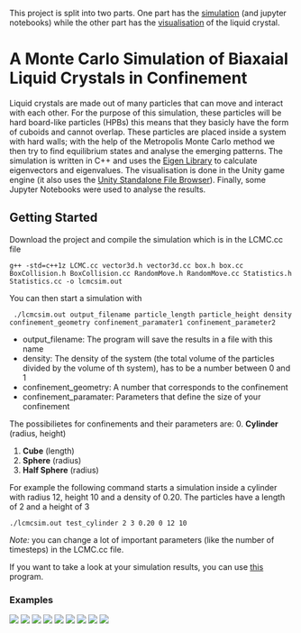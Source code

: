 This project is split into two parts. One part has the [simulation](https://github.com/ocatias/LCMC_Sim) (and jupyter notebooks) while the other part has the [visualisation](https://github.com/ocatias/LCMC_Vis) of the liquid crystal.

# A Monte Carlo Simulation of Biaxaial Liquid Crystals in Confinement

Liquid crystals are made out of many particles that can move and interact with each other. For the purpose of this simulation, these particles will be hard board-like particles (HPBs) this means that they basicly have the form of cuboids and cannot overlap. These particles are placed inside a system with hard walls; with the help of the Metropolis Monte Carlo method we then try to find equilibrium states and analyse the emerging patterns.
The simulation is written in C++ and uses the [Eigen Library](http://eigen.tuxfamily.org/index.php?title=Main_Page) to calculate eigenvectors and eigenvalues.   The visualisation is done in the Unity game engine (it also uses the  [Unity Standalone File Browser](https://github.com/gkngkc/UnityStandaloneFileBrowser)). Finally, some Jupyter Notebooks were used to analyse the results.

## Getting Started
Download the project and compile the simulation which is in the LCMC.cc file
```
g++ -std=c++1z LCMC.cc vector3d.h vector3d.cc box.h box.cc BoxCollision.h BoxCollision.cc RandomMove.h RandomMove.cc Statistics.h Statistics.cc -o lcmcsim.out
```

You can then start a simulation with

```
 ./lcmcsim.out output_filename particle_length particle_height density  confinement_geometry confinement_paramater1 confinement_parameter2 
```
* output_filename: The program will save the results in a file with this name 
* density: The density of the system (the total volume of the particles divided by the volume of th system), has to be a number between 0 and 1
* confinement_geometry: A number that corresponds to the confinement
* confinement_paramater: Parameters that define the size of your confinement

The possibilietes for confinements and their parameters are:
0. **Cylinder** (radius, height)
1. **Cube** (length)
3. **Sphere** (radius)
4. **Half Sphere** (radius)

For example the following command starts a simulation inside a cylinder with radius 12, height 10 and a density of 0.20. The particles have a length of 2 and a height of 3
```
./lcmcsim.out test_cylinder 2 3 0.20 0 12 10
```

*Note:* you can change a lot of important parameters (like the number of timesteps) in the LCMC.cc file.

If you want to take a look at your simulation results, you can use [this](https://github.com/ocatias/LCMC_Vis) program.

### Examples
![](/home/fabian/Documents/Physik/BA/LCMC_Sim/Pictures/Sim_Screenshot1.png)
![](/home/fabian/Documents/Physik/BA/LCMC_Sim/Pictures/rod1d16_1.resized.jpg) ![](/home/fabian/Documents/Physik/BA/LCMC_Sim/Pictures/rod2d20_1.resized.jpg) ![](/home/fabian/Documents/Physik/BA/LCMC_Sim/Pictures/rod1d25_1.resized.jpg) 
![](/home/fabian/Documents/Physik/BA/LCMC_Sim/Pictures/lyingN400_2.resized.jpg) ![](/home/fabian/Documents/Physik/BA/LCMC_Sim/Pictures/hs_side01.resized.jpg) ![](/home/fabian/Documents/Physik/BA/LCMC_Sim/Pictures/sphere002.resized.jpg) 
 ![](/home/fabian/Documents/Physik/BA/LCMC_Sim/Pictures/COG.resized.png/) ![](/home/fabian/Documents/Physik/BA/LCMC_Sim/Pictures/OrderParamater1.resized.png)





